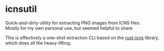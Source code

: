 # icnsutil

Quick-and-dirty utility for extracting PNG images from ICNS files.  
Mostly for my own personal use, but seemed helpful to share.

This is effectively a one-shot extraction CLI based on the [rust-icns](https://github.com/mdsteele/rust-icns) library, which does all the heavy-lifting.

